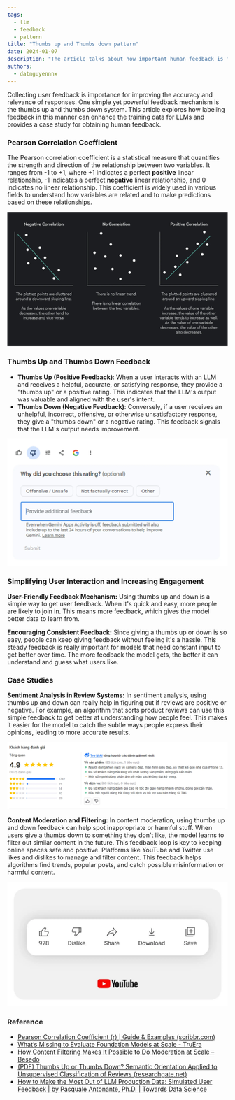 ```yaml
---
tags:
  - llm
  - feedback
  - pattern
title: "Thumbs up and Thumbs down pattern"
date: 2024-01-07
description: "The article talks about how important human feedback is for making large language models better, especially using thumbs up and down. It explains the Pearson correlation coefficient, which measures how variables are related. The thumbs system is an easy way for users to show if responses are helpful or not, which encourages more feedback and keeps users engaged. This feedback helps improve training data and makes the models more accurate. The article includes examples in sentiment analysis for reviews and content moderation, showing how this feedback helps understand user opinions and filter out bad content on sites like YouTube and Twitter."
authors:
  - datnguyennnx
---
```


Collecting user feedback is importance for improving the accuracy and relevance of responses. One simple yet powerful feedback mechanism is the thumbs up and thumbs down system. This article explores how labeling feedback in this manner can enhance the training data for LLMs and provides a case study for obtaining human feedback.

### Pearson Correlation Coefficient

The Pearson correlation coefficient is a statistical measure that quantifies the strength and direction of the relationship between two variables. It ranges from -1 to +1, where +1 indicates a perfect **positive** linear relationship, -1 indicates a perfect **negative** linear relationship, and 0 indicates no linear relationship. This coefficient is widely used in various fields to understand how variables are related and to make predictions based on these relationships.

![Pearson Correlation Coefficient Diagram](assets/Pearson-correlation-coefficient.webp)

### Thumbs Up and Thumbs Down Feedback

- **Thumbs Up (Positive Feedback)**: When a user interacts with an LLM and receives a helpful, accurate, or satisfying response, they provide a "thumbs up" or a positive rating. This indicates that the LLM's output was valuable and aligned with the user's intent.
- **Thumbs Down (Negative Feedback)**: Conversely, if a user receives an unhelpful, incorrect, offensive, or otherwise unsatisfactory response, they give a "thumbs down" or a negative rating. This feedback signals that the LLM's output needs improvement.

![Google feedback form](assets/Google-feedback-form.webp)

### Simplifying User Interaction and Increasing Engagement

**User-Friendly Feedback Mechanism:** Using thumbs up and down is a simple way to get user feedback. When it's quick and easy, more people are likely to join in. This means more feedback, which gives the model better data to learn from.

**Encouraging Consistent Feedback:** Since giving a thumbs up or down is so easy, people can keep giving feedback without feeling it's a hassle. This steady feedback is really important for models that need constant input to get better over time. The more feedback the model gets, the better it can understand and guess what users like.

### Case Studies

**Sentiment Analysis in Review Systems:** In sentiment analysis, using thumbs up and down can really help in figuring out if reviews are positive or negative. For example, an algorithm that sorts product reviews can use this simple feedback to get better at understanding how people feel. This makes it easier for the model to catch the subtle ways people express their opinions, leading to more accurate results.

![Tiki feedback](assets/Tiki-collect.webp)

**Content Moderation and Filtering:** In content moderation, using thumbs up and down feedback can help spot inappropriate or harmful stuff. When users give a thumbs down to something they don't like, the model learns to filter out similar content in the future. This feedback loop is key to keeping online spaces safe and positive. Platforms like YouTube and Twitter use likes and dislikes to manage and filter content. This feedback helps algorithms find trends, popular posts, and catch possible misinformation or harmful content.

![Youtube feedback form](assets/Youtube-collect-form.webp)

### Reference

- [Pearson Correlation Coefficient (r) | Guide & Examples (scribbr.com)](https://www.scribbr.com/statistics/pearson-correlation-coefficient/)
- [What’s Missing to Evaluate Foundation Models at Scale - TruEra](https://truera.com/ai-quality-education/generative-ai-observability/whats-missing-to-evaluate-foundation-models-at-scale/)
- [How Content Filtering Makes It Possible to Do Moderation at Scale – Besedo](https://besedo.com/blog/content-filtering-vs-moderation/)
- [(PDF) Thumbs Up or Thumbs Down? Semantic Orientation Applied to Unsupervised Classification of Reviews (researchgate.net)](https://www.researchgate.net/publication/248832100_Thumbs_Up_or_Thumbs_Down_Semantic_Orientation_Applied_to_Unsupervised_Classification_of_Reviews)
- [How to Make the Most Out of LLM Production Data: Simulated User Feedback | by Pasquale Antonante, Ph.D. | Towards Data Science](https://towardsdatascience.com/how-to-make-the-most-out-of-llm-production-data-simulated-user-feedback-843c444febc7)